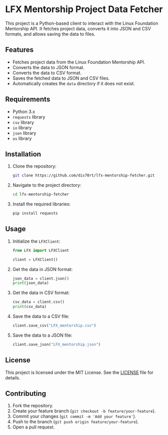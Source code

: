 # LFX Mentorship Project Data Fetcher

This project is a Python-based client to interact with the Linux Foundation Mentorship API. It fetches project data, converts it into JSON and CSV formats, and allows saving the data to files.

## Features

- Fetches project data from the Linux Foundation Mentorship API.
- Converts the data to JSON format.
- Converts the data to CSV format.
- Saves the fetched data to JSON and CSV files.
- Automatically creates the `data` directory if it does not exist.

## Requirements

- Python 3.x
- `requests` library
- `csv` library
- `io` library
- `json` library
- `os` library

## Installation

1. Clone the repository:

    ```bash
    git clone https://github.com/dis70rt/lfx-mentorship-fetcher.git
    ```

2. Navigate to the project directory:

    ```bash
    cd lfx-mentorship-fetcher
    ```

3. Install the required libraries:

    ```bash
    pip install requests
    ```

## Usage

1. Initialize the `LFXClient`:

    ```python
    from LFX import LFXClient

    client = LFXClient()
    ```

2. Get the data in JSON format:

    ```python
    json_data = client.json()
    print(json_data)
    ```

3. Get the data in CSV format:

    ```python
    csv_data = client.csv()
    print(csv_data)
    ```

4. Save the data to a CSV file:

    ```python
    client.save_csv("LFX_mentorship.csv")
    ```

5. Save the data to a JSON file:

    ```python
    client.save_json("LFX_mentorship.json")
    ```

## License

This project is licensed under the MIT License. See the [LICENSE](LICENSE) file for details.

## Contributing

1. Fork the repository.
2. Create your feature branch (`git checkout -b feature/your-feature`).
3. Commit your changes (`git commit -m 'Add your feature'`).
4. Push to the branch (`git push origin feature/your-feature`).
5. Open a pull request.

